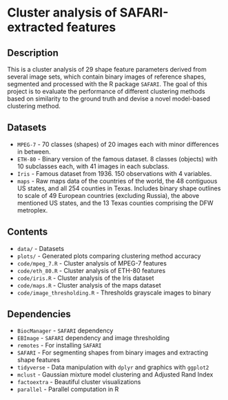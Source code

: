 # Cluster analysis of SAFARI-extracted features

## Description

This is a cluster analysis of 29 shape feature parameters derived from several
image sets, which contain binary images of reference shapes, segmented and processed
with the R package `SAFARI`. The goal of this project is to evaluate the performance of
different clustering methods based on similarity to the ground truth and devise a
novel model-based clustering method.

## Datasets

* `MPEG-7` - 70 classes (shapes) of 20 images each with minor differences in between.
* `ETH-80` - Binary version of the famous dataset. 8 classes (objects) with 10 
subclasses each, with 41 images in each subclass.
* `Iris` - Famous dataset from 1936. 150 observations with 4 variables.
* `maps` - Raw maps data of the countries of the world, the 48 contiguous 
US states, and all 254 counties in Texas. Includes binary shape outlines to
scale of 49 European countries (excluding Russia), the above mentioned US 
states, and the 13 Texas counties comprising the DFW metroplex.

## Contents

* `data/` - Datasets
* `plots/` - Generated plots comparing clustering method accuracy
* `code/mpeg_7.R` - Cluster analysis of MPEG-7 features
* `code/eth_80.R` - Cluster analysis of ETH-80 features
* `code/iris.R` - Cluster analysis of the Iris dataset
* `code/maps.R` - Cluster analysis of the maps dataset
* `code/image_thresholding.R` - Thresholds grayscale images to binary

## Dependencies

* `BiocManager` - `SAFARI` dependency
* `EBImage` - `SAFARI` dependency and image thresholding
* `remotes` - For installing `SAFARI`
* `SAFARI` - For segmenting shapes from binary images and extracting shape features
* `tidyverse` - Data manipulation with `dplyr` and graphics with `ggplot2`
* `mclust` - Gaussian mixture model clustering and Adjusted Rand Index
* `factoextra` - Beautiful cluster visualizations
* `parallel` - Parallel computation in R
